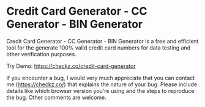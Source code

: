 # Credit Card Generator - CC Generator - BIN Generator
Credit Card Generator - CC Generator - BIN Generator is a free and efficient tool for the generate 100% valid credit card numbers for data testing and other verification purposes.

Try Demo: https://checkz.co/credit-card-generator

If you encounter a bug, I would very much appreciate that you can contact me (https://checkz.co/) that explains the nature of your bug. Please include details like which browser version you're using and the steps to reproduce the bug. Other comments are welcome.
